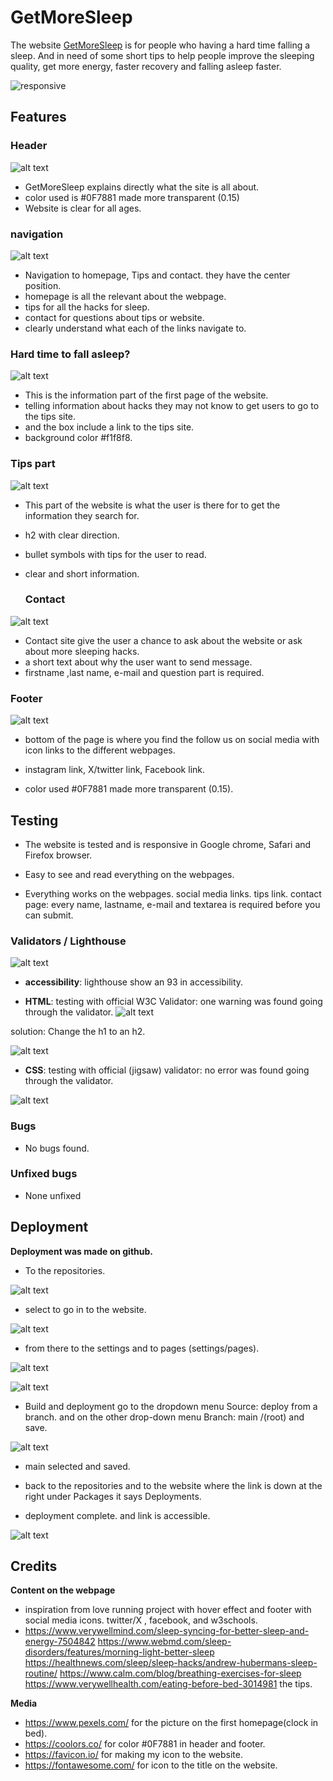 # GetMoreSleep

The website [GetMoreSleep](https://timalexanderandersson.github.io/Get-More-Sleep-Website/) is for people who having a hard time falling a sleep. And in need of some short tips to help people improve the sleeping quality, get more energy, faster recovery and falling asleep faster.

  
  ![responsive](assets/readme-pics/responsive.png)

## Features 

### Header 

![alt text](assets/readme-pics/header.png)

-  GetMoreSleep explains directly what the site is all about.
- color used is #0F7881 made more transparent (0.15)
- Website is clear for all ages.

### navigation
![alt text](assets/readme-pics/navigation.png)
- Navigation to homepage, Tips and contact. they have the center position.
- homepage is all the relevant about the webpage.
- tips for all the hacks for sleep.
- contact for questions about tips or website.
- clearly understand what each of the links navigate to.

### Hard time to fall asleep? 
![alt text](assets/readme-pics/main.png)

- This is the information part of the first page of the website.
- telling information about hacks they may not know to get users to go to the tips site.
- and the box include a link to the tips site.
- background color #f1f8f8.

### Tips part

![alt text](assets/readme-pics/tips.png)

- This part of the website is what the user is there for to get the information they search for.
- h2 with clear direction.
- bullet symbols with tips for the user to read.
- clear and short information.
  
  ### Contact 

![alt text](assets/readme-pics/contact.png)

- Contact site give the user a chance to ask about the website or ask about more sleeping hacks.
- a short text about why the user want to send message.
- firstname ,last name, e-mail and question  part is required.

### Footer

![alt text](assets/readme-pics/footer.png)

-  bottom of the page is where you find the follow us on social media with icon links to the different webpages.

- instagram link, X/twitter link, Facebook link.

- color used #0F7881 made more transparent (0.15).

## Testing 

- The website is tested and is responsive in Google chrome, Safari and Firefox browser.

- Easy to see and read everything on the webpages.

- Everything works on the webpages. social media links. tips link. contact page: every name, lastname, e-mail and textarea is required before you can submit.

### Validators / Lighthouse

![alt text](assets/readme-pics/goodscore.png)

- **accessibility**: lighthouse show an 93 in accessibility.

- **HTML**: testing with official W3C Validator: one warning was found going through the validator.
![alt text](assets/readme-pics/htmlerror.png)

solution: Change the h1 to an h2.

![alt text](assets/readme-pics/htmlOK.png)

- **CSS**: testing with official (jigsaw) validator: no error was found going through the validator.

![alt text](assets/readme-pics/cssOK.png)

### Bugs 

- No bugs found.

### Unfixed bugs
 
 - None unfixed
 ## Deployment

 **Deployment was made on github.**
 - To the repositories. 
 
 ![alt text](assets/readme-pics/resp.png)

- select to go in to the website.

![alt text](assets/readme-pics/homepage.png)


 -  from there to the settings and to pages (settings/pages).
 
 ![alt text](assets/readme-pics/settings.png)

 ![alt text](assets/readme-pics/pages.png)

 - Build and deployment go to the dropdown menu Source: deploy from a branch. and on the other drop-down menu  Branch: main  /(root) and save.

  ![alt text](<assets/readme-pics/deployment page.png>)

 - main selected and saved.

 - back to the repositories and to the website where the link is down at the right under Packages it says Deployments. 

 - deployment complete. and link is accessible.

 ![alt text](assets/readme-pics/livesite.png)


 ## Credits 

 **Content on the webpage**
 
 - inspiration from love running project with hover effect and footer with social media icons. twitter/X , facebook, and w3schools.
 - https://www.verywellmind.com/sleep-syncing-for-better-sleep-and-energy-7504842 
 https://www.webmd.com/sleep-disorders/features/morning-light-better-sleep
 https://healthnews.com/sleep/sleep-hacks/andrew-hubermans-sleep-routine/
 https://www.calm.com/blog/breathing-exercises-for-sleep
 https://www.verywellhealth.com/eating-before-bed-3014981
 the tips.

 **Media**
- https://www.pexels.com/ for the picture on the first homepage(clock in bed).
- https://coolors.co/ for color #0F7881 in header and footer.
- https://favicon.io/ for making my icon to the website.
- https://fontawesome.com/ for icon to the title on the website.
